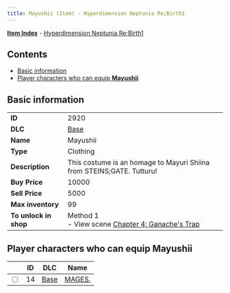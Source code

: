 ```yaml
---
title: Mayushii (Item) - Hyperdimension Neptunia Re;Birth1
---
```


[**Item Index**](/neptunia/rb1/item/index.html) - [Hyperdimension Neptunia Re;Birth1](/neptunia/rb1)

## Contents

- [Basic information](#basic-information)
- [Player characters who can equip **Mayushii**](#player-characters-who-can-equip-mayushii)

## Basic information

|   |   |
| -- | -- |
| **ID** | 2920 |
| **DLC** | [Base](/neptunia/rb1/dlc/1-base.html) |
| **Name** | Mayushii |
| **Type** | Clothing |
| **Description** | This costume is an homage to Mayuri Shiina from STEINS;GATE. Tutturu! |
| **Buy Price** | 10000 |
| **Sell Price** | 5000 |
| **Max inventory** | 99 |
| **To unlock in shop** | Method 1<br />- View scene [Chapter 4: Ganache's Trap](/neptunia/rb1/scene/1-417-chapter-4-ganaches-trap.html) |


## Player characters who can equip **Mayushii**

|    | ID | DLC | Name |
| -- | -- | --- | ---- |
| <input type="checkbox" id="rb1-player-1-14" class="trackbox" /> | 14 | [Base](/neptunia/rb1/dlc/1-base.html) | [MAGES.](/neptunia/rb1/player/1-14-mages.html) |
